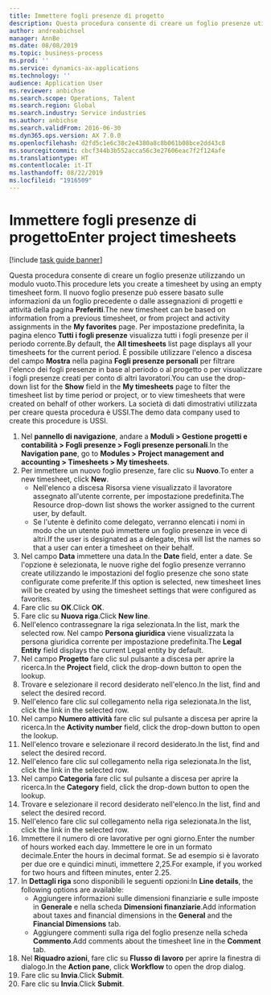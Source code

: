 ```yaml
---
title: Immettere fogli presenze di progetto
description: Questa procedura consente di creare un foglio presenze utilizzando un modulo vuoto.
author: andreabichsel
manager: AnnBe
ms.date: 08/08/2019
ms.topic: business-process
ms.prod: ''
ms.service: dynamics-ax-applications
ms.technology: ''
audience: Application User
ms.reviewer: anbichse
ms.search.scope: Operations, Talent
ms.search.region: Global
ms.search.industry: Service industries
ms.author: anbichse
ms.search.validFrom: 2016-06-30
ms.dyn365.ops.version: AX 7.0.0
ms.openlocfilehash: d2fd5c1e6c38c2e4380a8c8b061b08bce2dd43c8
ms.sourcegitcommit: cbcf344b3b552acca56c3e27606eac7f2f124afe
ms.translationtype: HT
ms.contentlocale: it-IT
ms.lasthandoff: 08/22/2019
ms.locfileid: "1916509"
---
```

# <a name="enter-project-timesheets"></a><span data-ttu-id="5611a-103">Immettere fogli presenze di progetto</span><span class="sxs-lookup"><span data-stu-id="5611a-103">Enter project timesheets</span></span>

[!include [task guide banner](../../includes/task-guide-banner.md)]

<span data-ttu-id="5611a-104">Questa procedura consente di creare un foglio presenze utilizzando un modulo vuoto.</span><span class="sxs-lookup"><span data-stu-id="5611a-104">This procedure lets you create a timesheet by using an empty timesheet form.</span></span> <span data-ttu-id="5611a-105">Il nuovo foglio presenze può essere basato sulle informazioni da un foglio precedente o dalle assegnazioni di progetti e attività della pagina **Preferiti**.</span><span class="sxs-lookup"><span data-stu-id="5611a-105">The new timesheet can be based on information from a previous timesheet, or from project and activity assignments in the **My favorites** page.</span></span> <span data-ttu-id="5611a-106">Per impostazione predefinita, la pagina elenco **Tutti i fogli presenze** visualizza tutti i fogli presenze per il periodo corrente.</span><span class="sxs-lookup"><span data-stu-id="5611a-106">By default, the **All timesheets** list page displays all your timesheets for the current period.</span></span> <span data-ttu-id="5611a-107">È possibile utilizzare l'elenco a discesa del campo **Mostra** nella pagina **Fogli presenze personali** per filtrare l'elenco dei fogli presenze in base al periodo o al progetto o per visualizzare i fogli presenze creati per conto di altri lavoratori.</span><span class="sxs-lookup"><span data-stu-id="5611a-107">You can use the drop-down list for the **Show** field in the **My timesheets** page to filter the timesheet list by time period or project, or to view timesheets that were created on behalf of other workers.</span></span> <span data-ttu-id="5611a-108">La società di dati dimostrativi utilizzata per creare questa procedura è USSI.</span><span class="sxs-lookup"><span data-stu-id="5611a-108">The demo data company used to create this procedure is USSI.</span></span> 

1. <span data-ttu-id="5611a-109">Nel **pannello di navigazione**, andare a **Moduli > Gestione progetti e contabilità > Fogli presenze > Fogli presenze personali**.</span><span class="sxs-lookup"><span data-stu-id="5611a-109">In the **Navigation pane**, go to **Modules > Project management and accounting > Timesheets > My timesheets**.</span></span>
2. <span data-ttu-id="5611a-110">Per immettere un nuovo foglio presenze, fare clic su **Nuovo**.</span><span class="sxs-lookup"><span data-stu-id="5611a-110">To enter a new timesheet, click **New**.</span></span>
    - <span data-ttu-id="5611a-111">Nell'elenco a discesa Risorsa viene visualizzato il lavoratore assegnato all'utente corrente, per impostazione predefinita.</span><span class="sxs-lookup"><span data-stu-id="5611a-111">The Resource drop-down list shows the worker assigned to the current user, by default.</span></span>  
    - <span data-ttu-id="5611a-112">Se l'utente è definito come delegato, verranno elencati i nomi in modo che un utente può immettere un foglio presenze in vece di altri.</span><span class="sxs-lookup"><span data-stu-id="5611a-112">If the user is designated as a delegate, this will list the names so that a user can enter a timesheet on their behalf.</span></span>  
3. <span data-ttu-id="5611a-113">Nel campo **Data** immettere una data.</span><span class="sxs-lookup"><span data-stu-id="5611a-113">In the **Date** field, enter a date.</span></span> <span data-ttu-id="5611a-114">Se l'opzione è selezionata, le nuove righe del foglio presenze verranno create utilizzando le impostazioni del foglio presenze che sono state configurate come preferite.</span><span class="sxs-lookup"><span data-stu-id="5611a-114">If this option is selected, new timesheet lines will be created by using the timesheet settings that were configured as favorites.</span></span>  
4. <span data-ttu-id="5611a-115">Fare clic su **OK**.</span><span class="sxs-lookup"><span data-stu-id="5611a-115">Click **OK**.</span></span>
5. <span data-ttu-id="5611a-116">Fare clic su **Nuova riga**.</span><span class="sxs-lookup"><span data-stu-id="5611a-116">Click **New line**.</span></span>
6. <span data-ttu-id="5611a-117">Nell'elenco contrassegnare la riga selezionata.</span><span class="sxs-lookup"><span data-stu-id="5611a-117">In the list, mark the selected row.</span></span> <span data-ttu-id="5611a-118">Nel campo **Persona giuridica** viene visualizzata la persona giuridica corrente per impostazione predefinita.</span><span class="sxs-lookup"><span data-stu-id="5611a-118">The **Legal Entity** field displays the current Legal entity by default.</span></span>   
7. <span data-ttu-id="5611a-119">Nel campo **Progetto** fare clic sul pulsante a discesa per aprire la ricerca.</span><span class="sxs-lookup"><span data-stu-id="5611a-119">In the **Project** field, click the drop-down button to open the lookup.</span></span>
8. <span data-ttu-id="5611a-120">Trovare e selezionare il record desiderato nell'elenco.</span><span class="sxs-lookup"><span data-stu-id="5611a-120">In the list, find and select the desired record.</span></span>
9. <span data-ttu-id="5611a-121">Nell'elenco fare clic sul collegamento nella riga selezionata.</span><span class="sxs-lookup"><span data-stu-id="5611a-121">In the list, click the link in the selected row.</span></span>
10. <span data-ttu-id="5611a-122">Nel campo **Numero attività** fare clic sul pulsante a discesa per aprire la ricerca.</span><span class="sxs-lookup"><span data-stu-id="5611a-122">In the **Activity number** field, click the drop-down button to open the lookup.</span></span>
11. <span data-ttu-id="5611a-123">Nell'elenco trovare e selezionare il record desiderato.</span><span class="sxs-lookup"><span data-stu-id="5611a-123">In the list, find and select the desired record.</span></span>
12. <span data-ttu-id="5611a-124">Nell'elenco fare clic sul collegamento nella riga selezionata.</span><span class="sxs-lookup"><span data-stu-id="5611a-124">In the list, click the link in the selected row.</span></span>
13. <span data-ttu-id="5611a-125">Nel campo **Categoria** fare clic sul pulsante a discesa per aprire la ricerca.</span><span class="sxs-lookup"><span data-stu-id="5611a-125">In the **Category** field, click the drop-down button to open the lookup.</span></span>
14. <span data-ttu-id="5611a-126">Trovare e selezionare il record desiderato nell'elenco.</span><span class="sxs-lookup"><span data-stu-id="5611a-126">In the list, find and select the desired record.</span></span>
15. <span data-ttu-id="5611a-127">Nell'elenco fare clic sul collegamento nella riga selezionata.</span><span class="sxs-lookup"><span data-stu-id="5611a-127">In the list, click the link in the selected row.</span></span>
16. <span data-ttu-id="5611a-128">Immettere il numero di ore lavorative per ogni giorno.</span><span class="sxs-lookup"><span data-stu-id="5611a-128">Enter the number of hours worked each day.</span></span> <span data-ttu-id="5611a-129">Immettere le ore in un formato decimale.</span><span class="sxs-lookup"><span data-stu-id="5611a-129">Enter the hours in decimal format.</span></span> <span data-ttu-id="5611a-130">Se ad esempio si è lavorato per due ore e quindici minuti, immettere 2,25.</span><span class="sxs-lookup"><span data-stu-id="5611a-130">For example, if you worked for two hours and fifteen minutes, enter 2.25.</span></span>   
17. <span data-ttu-id="5611a-131">In **Dettagli riga** sono disponibili le seguenti opzioni:</span><span class="sxs-lookup"><span data-stu-id="5611a-131">In **Line details**, the following options are available:</span></span>
    - <span data-ttu-id="5611a-132">Aggiungere informazioni sulle dimensioni finanziarie e sulle imposte in **Generale** e nella scheda **Dimensioni finanziarie**.</span><span class="sxs-lookup"><span data-stu-id="5611a-132">Add information about taxes and financial dimensions in the **General** and the **Financial Dimensions** tab.</span></span>
    - <span data-ttu-id="5611a-133">Aggiungere commenti sulla riga del foglio presenze nella scheda **Commento**.</span><span class="sxs-lookup"><span data-stu-id="5611a-133">Add comments about the timesheet line in the **Comment** tab.</span></span>
20. <span data-ttu-id="5611a-134">Nel **Riquadro azioni**, fare clic su **Flusso di lavoro** per aprire la finestra di dialogo.</span><span class="sxs-lookup"><span data-stu-id="5611a-134">In the **Action pane**, click **Workflow** to open the drop dialog.</span></span>
21. <span data-ttu-id="5611a-135">Fare clic su **Invia**.</span><span class="sxs-lookup"><span data-stu-id="5611a-135">Click **Submit**.</span></span>
22. <span data-ttu-id="5611a-136">Fare clic su **Invia**.</span><span class="sxs-lookup"><span data-stu-id="5611a-136">Click **Submit**.</span></span>

